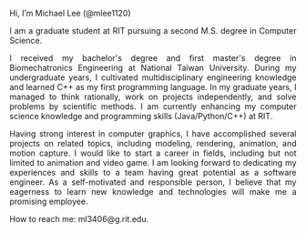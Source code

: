 <p align="justify">Hi, I’m Michael Lee (@mlee1120)</p>
<p align="justify">I am a graduate student at RIT pursuing a second M.S. degree in Computer Science.</p>

<p align="justify">I received my bachelor's degree and first master's degree in Biomechatronics Engineering at National Taiwan University. During my undergraduate years, I cultivated multidisciplinary engineering knowledge and learned C++ as my first programming language. In my graduate years, I managed to think rationally, work on projects independently, and solve problems by scientific methods. I am currently enhancing my computer science knowledge and programming skills (Java/Python/C++) at RIT.</p>

<p align="justify">Having strong interest in computer graphics, I have accomplished several projects on related topics, including modeling, rendering, animation, and motion capture. I would like to start a career in fields, including but not limited to animation and video game. I am looking forward to dedicating my experiences and skills to a team having great potential as a software engineer. As a self-motivated and responsible person, I believe that my eagerness to learn new knowledge and technologies will make me a promising employee.</p>

<p align="justify">How to reach me: ml3406@g.rit.edu.</p>

<!---
mlee1120/mlee1120 is a ✨ special ✨ repository because its `README.md` (this file) appears on your GitHub profile.
You can click the Preview link to take a look at your changes.
--->
